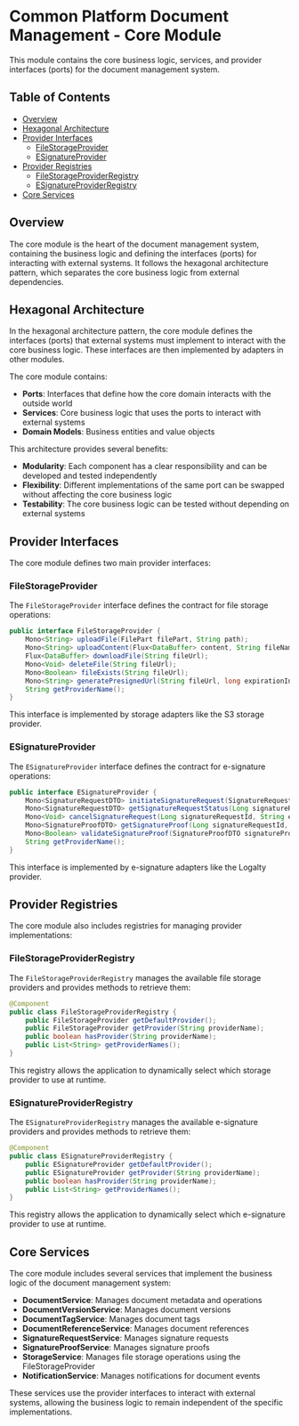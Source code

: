 # Common Platform Document Management - Core Module

This module contains the core business logic, services, and provider interfaces (ports) for the document management system.

## Table of Contents

- [Overview](#overview)
- [Hexagonal Architecture](#hexagonal-architecture)
- [Provider Interfaces](#provider-interfaces)
  - [FileStorageProvider](#filestorageprovider)
  - [ESignatureProvider](#esignatureprovider)
- [Provider Registries](#provider-registries)
  - [FileStorageProviderRegistry](#filestorageproviderregistry)
  - [ESignatureProviderRegistry](#esignatureproviderregistry)
- [Core Services](#core-services)

## Overview

The core module is the heart of the document management system, containing the business logic and defining the interfaces (ports) for interacting with external systems. It follows the hexagonal architecture pattern, which separates the core business logic from external dependencies.

## Hexagonal Architecture

In the hexagonal architecture pattern, the core module defines the interfaces (ports) that external systems must implement to interact with the core business logic. These interfaces are then implemented by adapters in other modules.

The core module contains:
- **Ports**: Interfaces that define how the core domain interacts with the outside world
- **Services**: Core business logic that uses the ports to interact with external systems
- **Domain Models**: Business entities and value objects

This architecture provides several benefits:
- **Modularity**: Each component has a clear responsibility and can be developed and tested independently
- **Flexibility**: Different implementations of the same port can be swapped without affecting the core business logic
- **Testability**: The core business logic can be tested without depending on external systems

## Provider Interfaces

The core module defines two main provider interfaces:

### FileStorageProvider

The `FileStorageProvider` interface defines the contract for file storage operations:

```java
public interface FileStorageProvider {
    Mono<String> uploadFile(FilePart filePart, String path);
    Mono<String> uploadContent(Flux<DataBuffer> content, String fileName, String contentType, String path);
    Flux<DataBuffer> downloadFile(String fileUrl);
    Mono<Void> deleteFile(String fileUrl);
    Mono<Boolean> fileExists(String fileUrl);
    Mono<String> generatePresignedUrl(String fileUrl, long expirationInSeconds);
    String getProviderName();
}
```

This interface is implemented by storage adapters like the S3 storage provider.

### ESignatureProvider

The `ESignatureProvider` interface defines the contract for e-signature operations:

```java
public interface ESignatureProvider {
    Mono<SignatureRequestDTO> initiateSignatureRequest(SignatureRequestDTO signatureRequest);
    Mono<SignatureRequestDTO> getSignatureRequestStatus(Long signatureRequestId, String externalSignatureId);
    Mono<Void> cancelSignatureRequest(Long signatureRequestId, String externalSignatureId);
    Mono<SignatureProofDTO> getSignatureProof(Long signatureRequestId, String externalSignatureId);
    Mono<Boolean> validateSignatureProof(SignatureProofDTO signatureProof);
    String getProviderName();
}
```

This interface is implemented by e-signature adapters like the Logalty provider.

## Provider Registries

The core module also includes registries for managing provider implementations:

### FileStorageProviderRegistry

The `FileStorageProviderRegistry` manages the available file storage providers and provides methods to retrieve them:

```java
@Component
public class FileStorageProviderRegistry {
    public FileStorageProvider getDefaultProvider();
    public FileStorageProvider getProvider(String providerName);
    public boolean hasProvider(String providerName);
    public List<String> getProviderNames();
}
```

This registry allows the application to dynamically select which storage provider to use at runtime.

### ESignatureProviderRegistry

The `ESignatureProviderRegistry` manages the available e-signature providers and provides methods to retrieve them:

```java
@Component
public class ESignatureProviderRegistry {
    public ESignatureProvider getDefaultProvider();
    public ESignatureProvider getProvider(String providerName);
    public boolean hasProvider(String providerName);
    public List<String> getProviderNames();
}
```

This registry allows the application to dynamically select which e-signature provider to use at runtime.

## Core Services

The core module includes several services that implement the business logic of the document management system:

- **DocumentService**: Manages document metadata and operations
- **DocumentVersionService**: Manages document versions
- **DocumentTagService**: Manages document tags
- **DocumentReferenceService**: Manages document references
- **SignatureRequestService**: Manages signature requests
- **SignatureProofService**: Manages signature proofs
- **StorageService**: Manages file storage operations using the FileStorageProvider
- **NotificationService**: Manages notifications for document events

These services use the provider interfaces to interact with external systems, allowing the business logic to remain independent of the specific implementations.